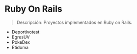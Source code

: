 # Ruby On Rails
> Descripción: Proyectos implementados en Ruby on Rails.
  - Deportivotest
  - EgresUV
  - PokeDex
  - Etidoma 

